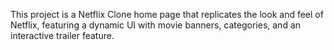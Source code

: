 This project is a Netflix Clone home page that replicates the look and feel of Netflix, featuring a dynamic UI with movie banners, categories, and an interactive trailer feature.
